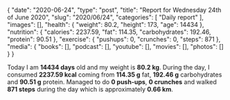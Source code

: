 {
    "date": "2020-06-24",
    "type": "post",
    "title": "Report for Wednesday 24th of June 2020",
    "slug": "2020\/06\/24",
    "categories": [
        "Daily report"
    ],
    "images": [],
    "health": {
        "weight": 80.2,
        "height": 173,
        "age": 14434
    },
    "nutrition": {
        "calories": 2237.59,
        "fat": 114.35,
        "carbohydrates": 192.46,
        "protein": 90.51
    },
    "exercise": {
        "pushups": 0,
        "crunches": 0,
        "steps": 871
    },
    "media": {
        "books": [],
        "podcast": [],
        "youtube": [],
        "movies": [],
        "photos": []
    }
}

Today I am <strong>14434 days</strong> old and my weight is <strong>80.2 kg</strong>. During the day, I consumed <strong>2237.59 kcal</strong> coming from <strong>114.35 g</strong> fat, <strong>192.46 g</strong> carbohydrates and <strong>90.51 g</strong> protein. Managed to do <strong>0 push-ups</strong>, <strong>0 crunches</strong> and walked <strong>871 steps</strong> during the day which is approximately <strong>0.66 km</strong>.